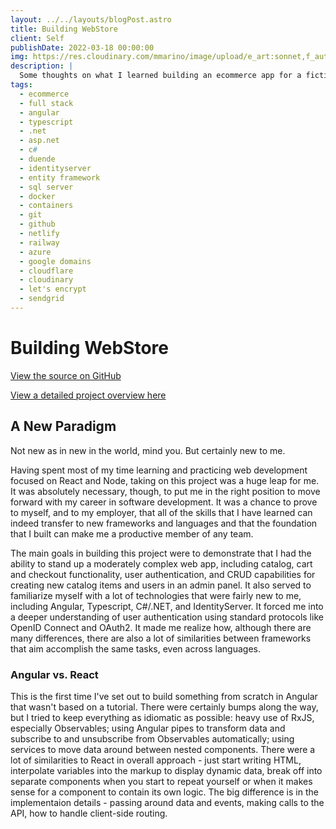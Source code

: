 ```yaml
---
layout: ../../layouts/blogPost.astro
title: Building WebStore
client: Self
publishDate: 2022-03-18 00:00:00
img: https://res.cloudinary.com/mmarino/image/upload/e_art:sonnet,f_auto,q_auto/v1647571680/webstore_screenshot_lx9vbf.png
description: |
  Some thoughts on what I learned building an ecommerce app for a fictional book store
tags:
  - ecommerce
  - full stack
  - angular
  - typescript
  - .net
  - asp.net
  - c#
  - duende
  - identityserver
  - entity framework
  - sql server
  - docker
  - containers
  - git
  - github
  - netlify
  - railway
  - azure
  - google domains
  - cloudflare
  - cloudinary
  - let's encrypt
  - sendgrid
---
```


# Building WebStore

[View the source on GitHub](https://github.com/memarino92/WebStore)  

[View a detailed project overview here](../project/WebStore/)

## A New Paradigm

Not new as in new in the world, mind you. But certainly new to me.

Having spent most of my time learning and practicing web development focused on React and Node, taking on this project was a huge leap for me. It was absolutely necessary, though, to put me in the right position to move forward with my career in software development. It was a chance to prove to myself, and to my employer, that all of the skills that I have learned can indeed transfer to new frameworks and languages and that the foundation that I built can make me a productive member of any team.

The main goals in building this project were to demonstrate that I had the ability to stand up a moderately complex web app, including catalog, cart and checkout functionality, user authentication, and CRUD capabilities for creating new catalog items and users in an admin panel. It also served to familiarize myself with a lot of technologies that were fairly new to me, including Angular, Typescript, C#/.NET, and IdentityServer. It forced me into a deeper understanding of user authentication using standard protocols like OpenID Connect and OAuth2. It made me realize how, although there are many differences, there are also a lot of similarities between frameworks that aim accomplish the same tasks, even across languages.

### Angular vs. React

This is the first time I've set out to build something from scratch in Angular that wasn't based on a tutorial. There were certainly bumps along the way, but I tried to keep everything as idiomatic as possible: heavy use of RxJS, especially Observables; using Angular pipes to transform data and subscribe to and unsubscribe from Observables automatically; using services to move data around between nested components. There were a lot of similarities to React in overall approach - just start writing HTML, interpolate variables into the markup to display dynamic data, break off into separate components when you start to repeat yourself or when it makes sense for a component to contain its own logic. The big difference is in the implementaion details - passing around data and events, making calls to the API, how to handle client-side routing.

